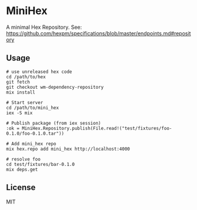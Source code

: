 # MiniHex

A minimal Hex Repository. See: https://github.com/hexpm/specifications/blob/master/endpoints.md#repository

## Usage

    # use unreleased hex code
    cd /path/to/hex
    git fetch
    git checkout wm-dependency-repository
    mix install

    # Start server
    cd /path/to/mini_hex
    iex -S mix

    # Publish package (from iex session)
    :ok = MiniHex.Repository.publish(File.read!("test/fixtures/foo-0.1.0/foo-0.1.0.tar"))

    # Add mini_hex repo
    mix hex.repo add mini_hex http://localhost:4000

    # resolve foo
    cd test/fixtures/bar-0.1.0
    mix deps.get

## License

MIT
